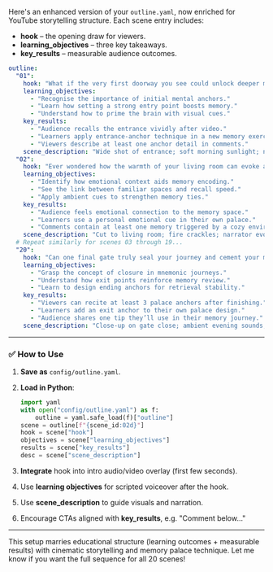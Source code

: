 Here's an enhanced version of your `outline.yaml`, now enriched for YouTube storytelling structure. Each scene entry includes:

* **hook** – the opening draw for viewers.
* **learning\_objectives** – three key takeaways.
* **key\_results** – measurable audience outcomes.

```yaml
outline:
  "01":
    hook: "What if the very first doorway you see could unlock deeper memory paths?"
    learning_objectives:
      - "Recognise the importance of initial mental anchors."
      - "Learn how setting a strong entry point boosts memory."
      - "Understand how to prime the brain with visual cues."
    key_results:
      - "Audience recalls the entrance vividly after video."
      - "Learners apply entrance-anchor technique in a new memory exercise."
      - "Viewers describe at least one anchor detail in comments."
    scene_description: "Wide shot of entrance; soft morning sunlight; narrator introduces the path ahead."
  "02":
    hook: "Ever wondered how the warmth of your living room can evoke a memory cascade?"
    learning_objectives:
      - "Identify how emotional context aids memory encoding."
      - "See the link between familiar spaces and recall speed."
      - "Apply ambient cues to strengthen memory ties."
    key_results:
      - "Audience feels emotional connection to the memory space."
      - "Learners use a personal emotional cue in their own palace."
      - "Comments contain at least one memory triggered by a cozy environment."
    scene_description: "Cut to living room; fire crackles; narrator evokes nostalgia."
  # Repeat similarly for scenes 03 through 19...
  "20":
    hook: "Can one final gate truly seal your journey and cement your memory palace?"
    learning_objectives:
      - "Grasp the concept of closure in mnemonic journeys."
      - "Understand how exit points reinforce memory review."
      - "Learn to design ending anchors for retrieval stability."
    key_results:
      - "Viewers can recite at least 3 palace anchors after finishing."
      - "Learners add an exit anchor to their own palace design."
      - "Audience shares one tip they’ll use in their memory journey."
    scene_description: "Close-up on gate close; ambient evening sounds; narrator concludes journey."
```

---

### ✅ How to Use

1. **Save as** `config/outline.yaml`.
2. **Load in Python**:

   ```python
   import yaml
   with open("config/outline.yaml") as f:
       outline = yaml.safe_load(f)["outline"]
   scene = outline[f"{scene_id:02d}"]
   hook = scene["hook"]
   objectives = scene["learning_objectives"]
   results = scene["key_results"]
   desc = scene["scene_description"]
   ```
3. **Integrate** hook into intro audio/video overlay (first few seconds).
4. Use **learning objectives** for scripted voiceover after the hook.
5. Use **scene\_description** to guide visuals and narration.
6. Encourage CTAs aligned with **key\_results**, e.g. "Comment below\..."

---

This setup marries educational structure (learning outcomes + measurable results) with cinematic storytelling and memory palace technique. Let me know if you want the full sequence for all 20 scenes!
